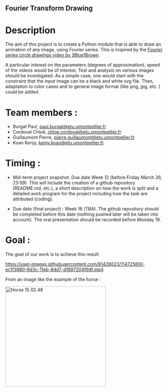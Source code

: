 ## Fourier Transform Drawing

# Description
The aim of this project is to create a Python module that is able to draw an animation of any image, using Fourier series.
This is inspired by the [Fourier series circle drawings video by 3Blue1Brown](https://youtu.be/r6sGWTCMz2k?t=1000).

A particular interest on the parameters (degrees of approximation), speed of the videos would be of interest. 
Test and analysis on various images should be investigated. 
As a simple case, one would start with the constraint that the input image can be a black and white svg file. 
Then, adaptation to color cases and to general image format (like png, jpg, etc. ) could be added.

# Team members :
 * Burgat Paul, paul.burgat@etu.umontpellier.fr 
 * Cordoval Chloë, chloe.cordoval@etu.umontpellier.fr
 * Guillaumont Pierre, pierre.guillaumont@etu.umontpellier.fr
 * Koan Kenjy, kenjy.koan@etu.umontpellier.fr

# Timing :

- Mid-term project snapshot: Due date Week 12 (before Friday March 26, 23:59). This will include the creation of a github repository (README.md, etc.), a short       description on how the work is split and a detailed work program for the project including how the task are attributed (coding).

- Due date (final project) : Week 16 (TBA). The github repository should be completed before this date (nothing pushed later will be taken into account). The oral     presentation should be recorded before Monday 19.


# Goal : 

The goal of our work is to achieve this result: 


https://user-images.githubusercontent.com/81428023/114725610-ec1f3980-9d3c-11eb-8dd7-d1697204f9df.mp4

From an image like the example of the horse :


<img width="316" alt="Horse 15 02 48" src="https://user-images.githubusercontent.com/81428023/114897755-d62f7880-9e11-11eb-89e5-762ea97b3b33.png">



